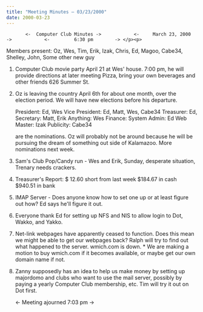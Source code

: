 ```yaml
---
title: "Meeting Minutes – 03/23/2000"
date: 2000-03-23
---
```

           <-  Computer Club Minutes ->            <-     March 23, 2000     ->            <-         6:30 pm        -> </p><p>
Members present:     Oz, Wes, Tim, Erik, Izak, Chris, Ed, Magoo, Cabe34,     Shelley, John, Some other new guy  </p><p>
 1. Computer Club movie party April 21 at Wes' house.     7:00 pm, he will provide directions at later meeting     Pizza, bring your own beverages and other friends        626 Summer St. </p><p>
 2. Oz is leaving the country April 6th for about one     month, over the election period.  We will have new     elections before his departure. </p><p>
        President:       Ed, Wes         Vice President:  Ed, Matt, Wes, Cabe34         Treasurer:       Ed,         Secretary:       Matt, Erik         Anything:        Wes         Finance:                  System Admin:    Ed         Web Master:      Izak         Publicity:       Cabe34      </p><p>
    are the nominations.  Oz will probably not be around     because he will be pursuing the dream of something     out side of Kalamazoo.  More nominations next week. </p><p>
 3. Sam's Club Pop/Candy run - Wes and Erik, Sunday,     desperate situation, Trenary needs crackers. </p><p>
 4. Treasurer's Report:  $ 12.60 short from last week                          $184.67 in cash                          $940.51 in bank </p><p>
 5. IMAP Server - Does anyone know how to set one up or     at least figure out how?  Ed says he'll figure it     out. </p><p>
 6. Everyone thank Ed for setting up NFS and NIS to allow     login to Dot, Wakko, and Yakko. </p><p>
 7. Net-link webpages have apparently ceased to function.     Does this mean we might be able to get our webpages     back?  Ralph will try to find out what happened to     the server.  wmich.com is down.   * We are making a motion to buy wmich.com if it becomes     available, or maybe get our own domain name if not. </p><p>
 8. Zanny supposedly has an idea to help us make money by     setting up majordomo and clubs who want to use the     mail server, possibly by paying a yearly Computer Club     membership, etc.  Tim will try it out on Dot first. </p><p>
           <-  Meeting ajourned 7:03 pm  -> </p><p>
</p><p>
</p>
